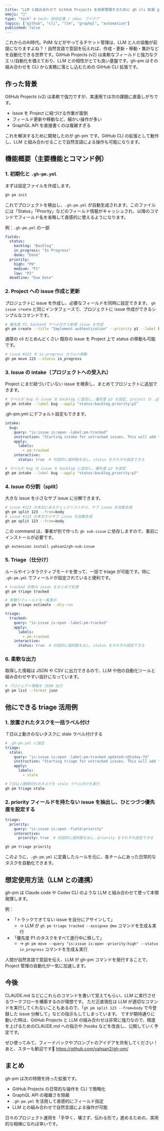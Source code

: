 ```yaml
---
title: "LLM と組み合わせて GitHub Projects を効率管理するために gh cli 拡張 gh-pm を作ったよ"
emoji: "🎩"
type: "tech" # tech: 技術記事 / idea: アイデア
topics: ["github", "cli", "llm", "graphql", "automation"]
published: false
---
```


これからのAI時代。PdM などがやってるチケット管理は、LLM と人の協働が前提になりますよね？！自然言語で意図を伝えれば、作成・更新・移動・集計などを自動化できる世界です。GitHub Projects (v2) は柔軟なフィールドと強力なクエリ/自動化を備えており、LLM との相性がとても良い基盤です。gh-pm はその組み合わせを CLI から実務に落とし込むための GitHub CLI 拡張です。


## 作った背景

GitHub Projects (v2) は柔軟で強力ですが、実運用では次の課題に直面しがちです。

- issue を Project に紐づける作業が面倒
- フィールド更新や移動など、細かい操作が多い
- GraphQL API を直接書くのは複雑すぎる

これを解決するために開発したのが gh-pm です。GitHub CLI の拡張として動作し、LLM と組み合わせることで自然言語による操作も可能になります。

## 機能概要（主要機能とコマンド例）

### 1. 初期化と `.gh-pm.yml`

まずは設定ファイルを作成します。

```bash
gh pm init
```

これでプロジェクトを検出し、`.gh-pm.yml` が自動生成されます。このファイルには「Status」「Priority」などのフィールド情報がキャッシュされ、以降のコマンドでフィールド名を省略して直感的に使えるようになります。

例：`.gh-pm.yml` の一部

```yaml
fields:
  status:
    backlog: "Backlog"
    in_progress: "In Progress"
    done: "Done"
  priority:
    high: "P0"
    medium: "P1"
    low: "P2"
  deadline: "Due Date"
```

### 2. Project への issue 作成と更新

プロジェクトに issue を作成し、必要なフィールドを同時に設定できます。
`gh issue create` と同じインタフェースで、プロジェクトに issue 作成ができるシンプルなコマンドです。

```bash
# 優先度 P1、backend ラベル付きで新規 issue を作成
gh pm create --title "Implement authentication" --priority p1 --label backend
```

通常の cli だとめんどくさい 既存の issue を Project 上で status の移動も可能です。

```bash
# issue #123 を in_progress カラムへ移動
gh pm move 123 --status in_progress
```

### 3. Issue の intake（プロジェクトへの受入れ）

Project にまだ紐づいていない issue を検索し、まとめてプロジェクトに追加できます。

```bash
# ラベルが bug の issue を backlog に追加し、優先度 p2 を設定, project は .gh-pm.yml にある設定です。
gh pm intake --label bug --apply "status:backlog,priority:p2"
```

.gh-pm.yml にデフォルト設定もできます。

```yml .gh-pm.yml
intake:
  bug:
    query: "is:issue is:open -label:pm-tracked"
    instruction: "Starting intake for untracked issues. This will add the pm-tracked label and set default project fields."
    apply:
      labels:
        - pm-tracked
    interactive:
      status: true  # 対話的に選択肢を出し、status をそれぞれ設定できる
```

```bash
# ラベルが bug の issue を backlog に追加し、優先度 p2 を設定
gh pm intake --label bug --apply "status:backlog,priority:p2"
```

### 4. Issue の分割（split）

大きな issue を小さなサブ issue に分解できます。

```bash
# issue #123 の本文にあるチェックリストから、サブ issue を自動生成
gh pm split 123 --from=body
# issue #123 の本文からサブ issue を自動生成
gh pm split 123 --from=body
```

この command は、筆者が別で作った `gh sub-issue` に依存しますので、事前にインストールが必要です。

```bash
gh extension install yahsan2/gh-sub-issue
```

### 5. Triage（仕分け）

ルールやインタラクティブモードを使って、一括で triage が可能です。特に `.gh-pm.yml` でフィールドが設定されていると便利です。

```bash
# tracked 状態の issue をまとめて処理
gh pm triage tracked

# 見積りフィールドを一覧表示
gh pm triage estimate --dry-run
```

```yml
triage:
  tracked:
    query: "is:issue is:open -label:pm-tracked"
    apply:
      labels:
        - pm-tracked
    interactive:
      status: true  # 対話的に選択肢を出し、status をそれぞれ設定できる
```

### 6. 柔軟な出力

取得した情報は JSON や CSV に出力できるので、LLM や他の自動化ツールと組み合わせやすい設計になっています。

```bash
# プロジェクト情報を JSON 出力
gh pm list --format json
```

## 他にできる triage 活用例

### 1. 放置されたタスクを一括ラベル付け
７日以上動きのないタスクに stale ラベル付けする

```yml
# .gh-pm.yml に設定
triage:
  stale:
    query: "is:issue is:open -label:pm-tracked updated:<@today-7d"
    instruction: "Starting triage for untracked issues. This will add the pm-tracked label and set default project fields."
    apply:
      labels:
        - stale
```
```bash
# 7日以上期限切れのタスクを stale ラベル付けを実行
gh pm triage stale
```

### 2. priority フィールドを持たない issue を抽出し、ひとつづつ優先度を設定する

```yml
triage:
  priority:
    query: "is:issue is:open -field:priority"
    interactive:
      priority: true  # 対話的に選択肢を出し、priority をそれぞれ設定できる
```

```bash
gh pm triage priority
```

このように、`.gh-pm.yml` に定義したルールを元に、各チームにあった日常的なタスクを自動化できます。

## 想定使用方法（LLM との連携）

gh-pm は Claude code や Codex CLI のような LLM と組み合わせて使って本領発揮します。

例：
- 「トラックできてない issue を自分にアサインして」
  - → LLM が `gh pm triage tracked --assignee @me` コマンドを生成＆実行
- 「優先度 P1 のタスクをすべて進行中に移して」
  - → `gh pm move --query "is:issue is:open -priority:high" --status in_progress` コマンドを生成＆実行

人間が自然言語で意図を伝え、LLM が gh-pm コマンドを発行することで、Project 管理の自動化が一気に加速します。

## 今後
CLAUDE.md などにこれらのコマンドを書いて覚えてもらい、LLM に実行させるワークフローを構築するのが理想です。
ただ正直現在は LLM が適切なコマンドを実行してくれないこともあるので、「`gh pm split 123 --from=body` で今登録した issue 分解して」などの指示もしてしまっています。
ですが期待通りに動いた時は、GitHub Projects と LLM の組み合わせは非常に強力なので、精度を上げるためのCLAUDE.md への指示や /hooks などを改良し、公開していく予定です。

ぜひ使ってみて、フィードバックやプロンプトのアイデアを共有してください！あと、スターも歓迎です🙏
https://github.com/yahsan2/gh-pm/

## まとめ

gh-pm は次の特徴を持った拡張です。

- GitHub Projects の日常的な操作を CLI で簡略化
- GraphQL API の複雑さを隠蔽
- `.gh-pm.yml` を活用して直感的にフィールド指定
- LLM との組み合わせで自然言語による操作が可能

日々のプロジェクト運用を「手早く、壊さず、伝わる形で」進めるための、実用的な相棒になれば幸いです。
